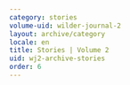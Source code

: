 ```yaml
---
category: stories
volume-uid: wilder-journal-2
layout: archive/category
locale: en
title: Stories | Volume 2
uid: wj2-archive-stories
order: 6
---
```


